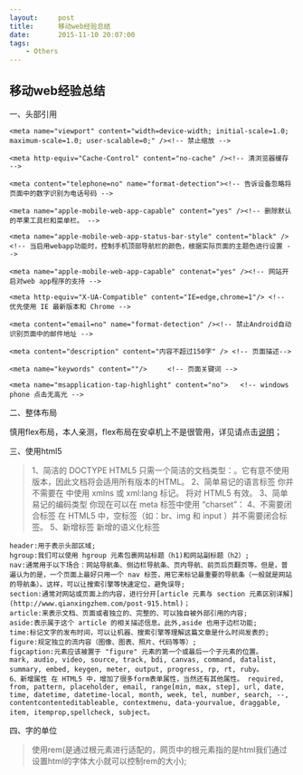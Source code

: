 ```yaml
---
layout:     post
title:      移动web经验总结
date:       2015-11-10 20:07:00
tags:
    - Others
---
```


## 移动web经验总结

一、头部引用 

    <meta name="viewport" content="width=device-width; initial-scale=1.0; maximum-scale=1.0; user-scalable=0;" /><!-- 禁止缩放 -->

    <meta http-equiv="Cache-Control" content="no-cache" /><!-- 清浏览器缓存 -->

    <meta content="telephone=no" name="format-detection"><!-- 告诉设备忽略将页面中的数字识别为电话号码 -->

    <meta name="apple-mobile-web-app-capable" content="yes" /><!-- 删除默认的苹果工具栏和菜单栏。 -->

    <meta name="apple-mobile-web-app-status-bar-style" content="black" /><!-- 当启用webapp功能时，控制手机顶部导航栏的颜色，根据实际页面的主题色进行设置 -->

    <meta name="apple-mobile-web-app-capable" contenat="yes" /><!-- 网站开启对web app程序的支持 -->

    <meta http-equiv="X-UA-Compatible" content="IE=edge,chrome=1"/> <!-- 优先使用 IE 最新版本和 Chrome -->

    <meta content="email=no" name="format-detection" /><!-- 禁止Android自动识别页面中的邮件地址 -->

    <meta content="description" content="内容不超过150字" /> <!-- 页面描述-->

    <meta name="keywords" content=""/>     <!-- 页面关键词 -->

    <meta name="msapplication-tap-highlight" content="no">   <!-- windows phone 点击无高光 -->

二、整体布局

   慎用flex布局，本人亲测，flex布局在安卓机上不是很管用，详见请点击[说明](http://www.ayqy.net/blog/flexbox%E5%B8%83%E5%B1%80%E7%9A%84%E5%85%BC%E5%AE%B9%E6%80%A7/)；

三、使用html5

  > 1、简洁的 DOCTYPE HTML5 只需一个简洁的文档类型：<!DOCTYPE html>。它有意不使用版本，因此文档将会适用所有版本的HTML。
    2、简单易记的语言标签 你并不需要在 <html> 中使用 xmlns 或 xml:lang 标记。 <html lang=”en”> 将对 HTML5 有效。
    3、简单易记的编码类型 你现在可以在 meta 标签中使用 “charset”：<meta charset=”utf-8″ />
    4、不需要闭合标签 在 HTML5 中，空标签（如：br、img 和 input ）并不需要闭合标签。
    5、新增标签 新增的语义化标签
    
    header:用于表示头部区域;
    hgroup:我们可以使用 hgroup 元素包裹网站标题（h1)和网站副标题（h2）;
    nav:通常用于以下场合：网站导航条、侧边栏导航条、页内导航、前页后页翻页等。但是，普遍认为的是，一个页面上最好只用一个 nav 标签，用它来标记最重要的导航条（一般就是网站的导航条）。这样，可以让搜索引擎等快速定位，避免误导;
    section:通常对网站或页面上的内容，进行分开[article 元素与 section 元素区别详解](http://www.qianxingzhem.com/post-915.html)；
    article:来表示文档、页面或者独立的、完整的、可以独自被外部引用的内容;
    aside:表示属于这个 article 的相关描述信息。此外,aside 也用于边栏功能;
    time:标记文字的发布时间，可以让机器、搜索引擎等理解这篇文章是什么时间发表的;
    figure:规定独立的流内容（图像、图表、照片、代码等等）;
    figcaption:元素应该被置于 "figure" 元素的第一个或最后一个子元素的位置。
    mark, audio, video, source, track, bdi, canvas, command, datalist, summary, embed, keygen, meter, output, progress, rp, rt, ruby。
    6、新增属性 在 HTML5 中，增加了很多form表单属性，当然还有其他属性。 required, from, pattern, placeholder, email, range[min, max, step], url, date, time, datetime, datetime-local, month, week, tel, number, search, --, contentcontenteditableable, contextmenu, data-yourvalue, draggable, item, itemprop,spellcheck, subject。  

四、字的单位

  >  使用rem(是通过根元素进行适配的，网页中的根元素指的是html我们通过设置html的字体大小就可以控制rem的大小);
   
  


